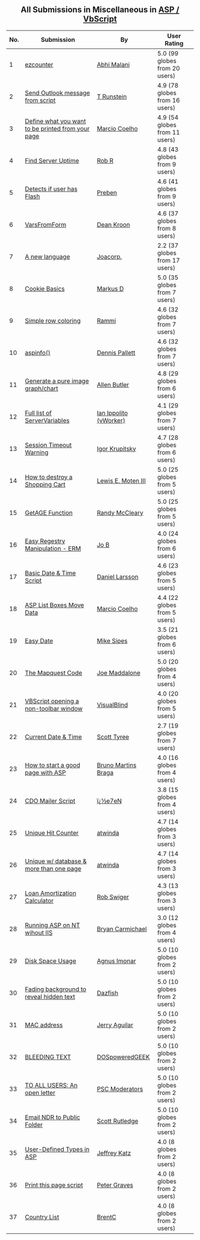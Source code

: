 ﻿<div align="center">

## All Submissions in Miscellaneous in [ASP / VbScript](../ByWorld/asp-vbscript.md)

</div>

No.  | Submission | By   | User Rating
---- | ---------- | ---- | -----------
1 | [ezcounter<br />](https://github.com/Planet-Source-Code/abhi-malani-ezcounter__4-7394) | [Abhi Malani](../ByAuthor/abhi-malani.md) | 5.0 (99 globes from 20 users)
2 | [Send Outlook message from script<br />](https://github.com/Planet-Source-Code/t-runstein-send-outlook-message-from-script__4-6480) | [T Runstein](../ByAuthor/t-runstein.md) | 4.9 (78 globes from 16 users)
3 | [Define what you want to be printed from your page<br />](https://github.com/Planet-Source-Code/marcio-coelho-define-what-you-want-to-be-printed-from-your-page__4-7432) | [Marcio Coelho](../ByAuthor/marcio-coelho.md) | 4.9 (54 globes from 11 users)
4 | [Find Server Uptime<br />](https://github.com/Planet-Source-Code/rob-r-find-server-uptime__4-7902) | [Rob R](../ByAuthor/rob-r.md) | 4.8 (43 globes from 9 users)
5 | [Detects if user has Flash<br />](https://github.com/Planet-Source-Code/preben-detects-if-user-has-flash__4-6757) | [Preben](../ByAuthor/preben.md) | 4.6 (41 globes from 9 users)
6 | [VarsFromForm<br />](https://github.com/Planet-Source-Code/dean-kroon-varsfromform__4-6278) | [Dean Kroon](../ByAuthor/dean-kroon.md) | 4.6 (37 globes from 8 users)
7 | [A new language<br />](https://github.com/Planet-Source-Code/joacorp-a-new-language__4-8582) | [Joacorp\.](../ByAuthor/joacorp.md) | 2.2 (37 globes from 17 users)
8 | [Cookie Basics<br />](https://github.com/Planet-Source-Code/markus-d-cookie-basics__4-6109) | [Markus D](../ByAuthor/markus-d.md) | 5.0 (35 globes from 7 users)
9 | [Simple row coloring<br />](https://github.com/Planet-Source-Code/rammi-simple-row-coloring__4-6961) | [Rammi](../ByAuthor/rammi.md) | 4.6 (32 globes from 7 users)
10 | [aspinfo\(\)<br />](https://github.com/Planet-Source-Code/dennis-pallett-aspinfo__4-8048) | [Dennis Pallett](../ByAuthor/dennis-pallett.md) | 4.6 (32 globes from 7 users)
11 | [Generate a pure image graph/chart<br />](https://github.com/Planet-Source-Code/allen-butler-generate-a-pure-image-graph-chart__4-8026) | [Allen Butler](../ByAuthor/allen-butler.md) | 4.8 (29 globes from 6 users)
12 | [Full list of ServerVariables<br />](https://github.com/Planet-Source-Code/ian-ippolito-vworker-full-list-of-servervariables__4-7163) | [Ian Ippolito \(vWorker\)](../ByAuthor/ian-ippolito-vworker.md) | 4.1 (29 globes from 7 users)
13 | [Session Timeout Warning<br />](https://github.com/Planet-Source-Code/igor-krupitsky-session-timeout-warning__4-7694) | [Igor Krupitsky](../ByAuthor/igor-krupitsky.md) | 4.7 (28 globes from 6 users)
14 | [How to destroy a Shopping Cart<br />](https://github.com/Planet-Source-Code/lewis-e-moten-iii-how-to-destroy-a-shopping-cart__4-6632) | [Lewis E\. Moten III](../ByAuthor/lewis-e-moten-iii.md) | 5.0 (25 globes from 5 users)
15 | [GetAGE Function<br />](https://github.com/Planet-Source-Code/randy-mccleary-getage-function__4-8328) | [Randy McCleary](../ByAuthor/randy-mccleary.md) | 5.0 (25 globes from 5 users)
16 | [Easy Regestry Manipulation \- ERM<br />](https://github.com/Planet-Source-Code/jo-b-easy-regestry-manipulation-erm__4-6716) | [Jo B](../ByAuthor/jo-b.md) | 4.0 (24 globes from 6 users)
17 | [Basic Date & Time Script<br />](https://github.com/Planet-Source-Code/daniel-larsson-basic-date-time-script__4-6398) | [Daniel Larsson](../ByAuthor/daniel-larsson.md) | 4.6 (23 globes from 5 users)
18 | [ASP List Boxes Move Data<br />](https://github.com/Planet-Source-Code/marcio-coelho-asp-list-boxes-move-data__4-6908) | [Marcio Coelho](../ByAuthor/marcio-coelho.md) | 4.4 (22 globes from 5 users)
19 | [Easy Date<br />](https://github.com/Planet-Source-Code/mike-sipes-easy-date__4-6229) | [Mike Sipes](../ByAuthor/mike-sipes.md) | 3.5 (21 globes from 6 users)
20 | [The Mapquest Code<br />](https://github.com/Planet-Source-Code/joe-maddalone-the-mapquest-code__4-8124) | [Joe Maddalone](../ByAuthor/joe-maddalone.md) | 5.0 (20 globes from 4 users)
21 | [VBScript opening a non\-toolbar window<br />](https://github.com/Planet-Source-Code/visualblind-vbscript-opening-a-non-toolbar-window__4-6449) | [VisualBlind](../ByAuthor/visualblind.md) | 4.0 (20 globes from 5 users)
22 | [Current Date & Time<br />](https://github.com/Planet-Source-Code/scott-tyree-current-date-time__4-7368) | [Scott Tyree](../ByAuthor/scott-tyree.md) | 2.7 (19 globes from 7 users)
23 | [How to start a good page with ASP<br />](https://github.com/Planet-Source-Code/bruno-martins-braga-how-to-start-a-good-page-with-asp__4-8580) | [Bruno Martins Braga](../ByAuthor/bruno-martins-braga.md) | 4.0 (16 globes from 4 users)
24 | [CDO Mailer Script<br />](https://github.com/Planet-Source-Code/e7en-cdo-mailer-script__4-9325) | [ï¿½e7eN](../ByAuthor/e7en.md) | 3.8 (15 globes from 4 users)
25 | [Unique Hit Counter<br />](https://github.com/Planet-Source-Code/atwinda-unique-hit-counter__4-6501) | [atwinda](../ByAuthor/atwinda.md) | 4.7 (14 globes from 3 users)
26 | [Unique w/ database & more than one page<br />](https://github.com/Planet-Source-Code/atwinda-unique-w-database-more-than-one-page__4-6628) | [atwinda](../ByAuthor/atwinda.md) | 4.7 (14 globes from 3 users)
27 | [Loan Amortization Calculator<br />](https://github.com/Planet-Source-Code/rob-swiger-loan-amortization-calculator__4-8151) | [Rob Swiger](../ByAuthor/rob-swiger.md) | 4.3 (13 globes from 3 users)
28 | [Running ASP on NT wihout IIS<br />](https://github.com/Planet-Source-Code/bryan-carmichael-running-asp-on-nt-wihout-iis__4-6179) | [Bryan Carmichael](../ByAuthor/bryan-carmichael.md) | 3.0 (12 globes from 4 users)
29 | [Disk Space Usage<br />](https://github.com/Planet-Source-Code/agnus-imonar-disk-space-usage__4-6254) | [Agnus Imonar](../ByAuthor/agnus-imonar.md) | 5.0 (10 globes from 2 users)
30 | [Fading background to reveal hidden text<br />](https://github.com/Planet-Source-Code/dazfish-fading-background-to-reveal-hidden-text__4-6310) | [Dazfish](../ByAuthor/dazfish.md) | 5.0 (10 globes from 2 users)
31 | [MAC address<br />](https://github.com/Planet-Source-Code/jerry-aguilar-mac-address__4-6312) | [Jerry Aguilar](../ByAuthor/jerry-aguilar.md) | 5.0 (10 globes from 2 users)
32 | [BLEEDING TEXT<br />](https://github.com/Planet-Source-Code/dospoweredgeek-bleeding-text__4-6780) | [DOSpoweredGEEK](../ByAuthor/dospoweredgeek.md) | 5.0 (10 globes from 2 users)
33 | [TO ALL USERS: An open letter<br />](https://github.com/Planet-Source-Code/psc-moderators-to-all-users-an-open-letter__4-9257) | [PSC Moderators](../ByAuthor/psc-moderators.md) | 5.0 (10 globes from 2 users)
34 | [Email NDR to Public Folder<br />](https://github.com/Planet-Source-Code/scott-rutledge-email-ndr-to-public-folder__4-9511) | [Scott Rutledge](../ByAuthor/scott-rutledge.md) | 5.0 (10 globes from 2 users)
35 | [User\-Defined Types in ASP<br />](https://github.com/Planet-Source-Code/jeffrey-katz-user-defined-types-in-asp__4-6642) | [Jeffrey Katz](../ByAuthor/jeffrey-katz.md) | 4.0 (8 globes from 2 users)
36 | [Print this page script<br />](https://github.com/Planet-Source-Code/peter-graves-print-this-page-script__4-7994) | [Peter Graves](../ByAuthor/peter-graves.md) | 4.0 (8 globes from 2 users)
37 | [Country List<br />](https://github.com/Planet-Source-Code/brentc-country-list__4-8307) | [BrentC](../ByAuthor/brentc.md) | 4.0 (8 globes from 2 users)
